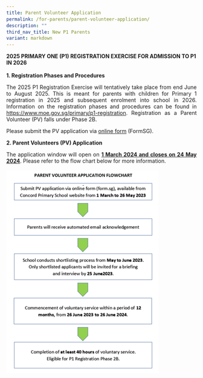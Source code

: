 ```yaml
---
title: Parent Volunteer Application
permalink: /for-parents/parent-volunteer-application/
description: ""
third_nav_title: New P1 Parents
variant: markdown
---
```

<b>2025 PRIMARY ONE (P1) REGISTRATION EXERCISE FOR ADMISSION TO P1 IN 2026</b>
<br><br>
<b>1. Registration Phases and Procedures</b>

<p style="text-align:justify">The 2025 P1 Registration Exercise will tentatively take place from end June to August 2025. This is meant for parents with children for Primary 1 registration in 2025 and subsequent enrolment into school in 2026. Information on the registration phases and procedures can be found in <a href="https://www.moe.gov.sg/primary/p1-registration" target="_blank" rel="noopener noreferrer">https://www.moe.gov.sg/primary/p1-registration</a>. Registration as a Parent Volunteer (PV) falls under Phase 2B. 
	
Please submit the PV application via <a href="https://form.gov.sg/65df4fa2f55d126c0d301085">online form</a> (FormSG).
<br>
	
<b>2. Parent Volunteers (PV) Application</b>

</p><p style="text-align:justify">The application window will open on <b><u>1 March 2024 and closes on 24 May 2024</u></b>. Please refer to the flow chart below for more information.
<br><br>
<img style="width:80%" src="/images/PV Application Flowchart2024.png"><br></p>